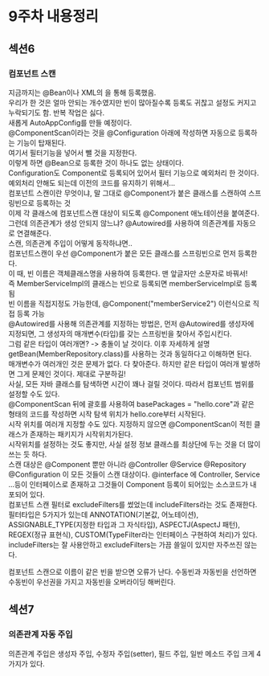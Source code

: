 # 9주차 내용정리  

## 섹션6  
### 컴포넌트 스캔  
지금까지는 @Bean이나 XML의 <bean>을 통해 등록했음.  
우리가 한 것은 얼마 안되는 개수였지만 빈이 많아질수록 등록도 귀찮고 설정도 커지고 누락되기도 함. 반복 작업은 싫다.  
새롭게 AutoAppConfig를 만들 예정이다.  
@ComponentScan이라는 것을 @Configuration 아래에 작성하면 자동으로 등록하는 기능이 탑재된다.  
여기서 필터기능을 넣어서 뺄 것을 지정한다.  
이렇게 하면 @Bean으로 등록한 것이 하나도 없는 상태이다.  
Configuration도 Component로 등록되어 있어서 필터 기능으로 예외처리 한 것이다. 예외처리 안해도 되는데 이전의 코드를 유지하기 위해서...   
컴포넌트 스캔이란 무엇이냐, 말 그대로 @Component가 붙은 클래스를 스캔하여 스프링빈으로 등록하는 것  
이제 각 클래스에 컴포넌트스캔 대상이 되도록 @Component 애노테이션을 붙여준다.  
그런데 의존관계가 생성 안되지 않느냐? @Autowired를 사용하여 의존관계를 자동으로 연결해준다.  
스캔, 의존관계 주입이 어떻게 동작하냐면..  
컴포넌트스캔이 우선 @Component가 붙은 모든 클래스를 스프링빈으로 먼저 등록한다.  
이 때, 빈 이름은 객체클래스명을 사용하여 등록한다. 맨 앞글자만 소문자로 바꿔서!  
즉 MemberServiceImpl의 클래스는 빈으로 등록되면 memberServiceImpl로 등록됨  
빈 이름을 직접지정도 가능한데, @Component("memberService2") 이런식으로 직접 등록 가능  
@Autowired를 사용해 의존관계를 지정하는 방법은, 먼저 @Autowired를 생성자에 지정되면, 그 생성자의 매개변수(타입)를 갖는 스프링빈을 찾아서 주입시킨다.  
그럼 같은 타입이 여러개면? -> 충돌이 날 것이다. 이후 자세하게 설명  
getBean(MemberRepository.class)를 사용하는 것과 동일하다고 이해하면 된다.  
매개변수가 여러개인 것은 문제가 없다. 다 찾아준다. 하지만 같은 타입이 여러개 발생하면 그게 문제인 것이다. 제대로 구분하길!  
사실, 모든 자바 클래스를 탐색하면 시간이 꽤나 걸릴 것이다. 따라서 컴포넌트 범위를 설정할 수도 있다.  
@ComponentScan 뒤에 괄호를 사용하여 basePackages = "hello.core"과 같은 형태의 코드를 작성하면 시작 탐색 위치가 hello.core부터 시작된다.  
시작 위치를 여러개 지정할 수도 있다. 지정하지 않으면 @ComponentScan이 적힌 클래스가 존재하는 패키지가 시작위치가된다.  
시작위치를 설정하는 것도 좋지만, 사실 설정 정보 클래스를 최상단에 두는 것을 더 많이 쓰는 듯 하다.  
스캔 대상은 @Component 뿐만 아니라 @Controller @Service @Repository @Configuration 이 모든 것들이 스캔 대상이다. @interface 에 Controller, Service ...등이 인터페이스로 존재하고 그것들이 Component 등록이 되어있는 소스코드가 내포되어 있다.  
컴포넌트 스캔 필터로 excludeFilters를 썼었는데 includeFilters라는 것도 존재한다.  
필터타입은 5가지가 있는데 ANNOTATION(기본값, 어노테이션), ASSIGNABLE_TYPE(지정한 타입과 그 자식타입), ASPECTJ(AspectJ 패턴), REGEX(정규 표현식), CUSTOM(TypeFilter라는 인터페이스 구현하여 처리)가 있다.  
includeFilters는 잘 사용안하고 excludeFilters는 가끔 쓸일이 있지만 자주쓰진 않는다.  

컴포넌트 스캔으로 이름이 같은 빈을 받으면 오류가 난다. 수동빈과 자동빈을 선언하면 수동빈이 우선권을 가지고 자동빈을 오버라이딩 해버린다.  


## 섹션7  
### 의존관계 자동 주입  
의존관계 주입은 생성자 주입, 수정자 주입(setter), 필드 주입, 일반 메소드 주입 크게 4가지가 있다.  
